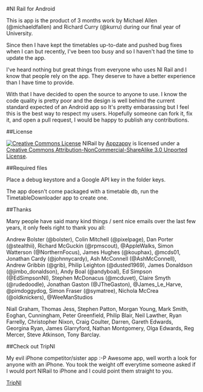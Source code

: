 #NI Rail for Android

This is app is the product of 3 months work by Michael Allen (@michaeldfallen) and Richard Curry (@kurru) during our final year of University. 

Since then I have kept the timetables up-to-date and pushed bug fixes when I can but recently, I've been too busy and so I haven't had the time to update the app. 

I've heard nothing but great things from everyone who uses NI Rail and I know that people rely on the app. They deserve to have a better experience than I have time to provide.

With that I have decided to open the source to anyone to use. I know the code quality is pretty poor and the design is well behind the current standard expected of an Android app so It's pretty embarassing but I feel this is the best way to respect my users. Hopefully someone can fork it, fix it, and open a pull request, I would be happy to publish any contributions.

##License

[![Creative Commons License](http://i.creativecommons.org/l/by-nc-sa/3.0/88x31.png)](http://creativecommons.org/licenses/by-nc-sa/3.0/deed.en_US)
<span xmlns:dct="http://purl.org/dc/terms/" property="dct:title">NIRail</span> by [Appzappy](https://github.com/appzappy/nirail) is licensed under a [Creative Commons Attribution-NonCommercial-ShareAlike 3.0 Unported License](http://creativecommons.org/licenses/by-nc-sa/3.0/deed.en_US).

##Required files

Place a debug keystore and a Google API key in the folder keys.

The app doesn't come packaged with a timetable db, run the TimetableDownloader app to create one.

##Thanks

Many people have said many kind things / sent nice emails over the last few years, it only feels right to thank you all:

Andrew Bolster (@bolster), Colin Mitchell (@pixelpage), Dan Porter (@stealthii), Richard McGuckin (@rpmscout), @AppleWalks, Simon Watterson (@NorthernFocus), James Hughes (@kouphax), @mcds01, Jonathan Cardy (@johnnycardy), Ash McConnell (@AshMcConnell), Andrew Gribbin (@grib), Philip Leighton (@dusted1969), James Donaldson (@jimbo\_donaldson), Andy Boal (@andyboal), Ed Simpson (@EdSimpsonNI), Stephen McDonacus (@mcduvet), Claire Smyth (@rudedoodle), Jonathan Gaston (@JTheGaston), @James\_Le\_Harve, @pimdoggydog, Simon Fraser (@symatree), Nichola McCrea (@oldknickers), @WeeManStudios

Niall Graham, Thomas Jess, Stephen Patton, Morgan Young, Mark Smith, Eoghan, Cunningham, Peter Greenfield, Philip Blair, Neil Lawther, Ryan Farrelly, Christopher Nixon, Craig Coulter, Darren, Gareth Edwards, Georgina Ryan, James Glarryford, Nathan Montgomery, Olga Edwards, Reg Mercer, Steve Atkinson, Tony Barclay. 

##Check out TripNI

My evil iPhone competitor/sister app :-P
Awesome app, well worth a look for anyone with an iPhone. You took the weight off everytime someone asked if I would port NIRail to iPhone and I could point them straight to you.

[TripNI](http://tripni.co)
